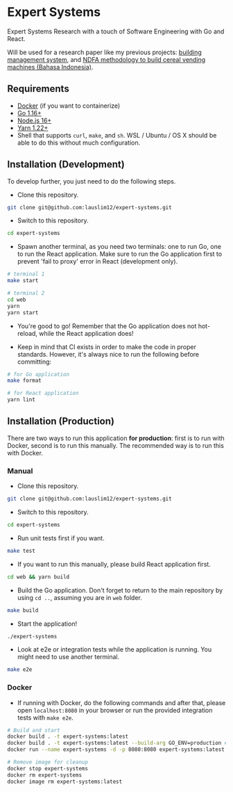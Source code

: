 # Expert Systems

Expert Systems Research with a touch of Software Engineering with Go and React.

Will be used for a research paper like my previous projects: [building management system](https://github.com/lauslim12/Asuna), and [NDFA methodology to build cereal vending machines (Bahasa Indonesia)](http://proceeding.unindra.ac.id/index.php/simponi/article/view/375).

## Requirements

- [Docker](https://www.docker.com/) (if you want to containerize)
- [Go 1.16+](https://golang.org/)
- [Node.js 16+](https://nodejs.org/en/)
- [Yarn 1.22+](https://yarnpkg.com/)
- Shell that supports `curl`, `make`, and `sh`. WSL / Ubuntu / OS X should be able to do this without much configuration.

## Installation (Development)

To develop further, you just need to do the following steps.

- Clone this repository.

```bash
git clone git@github.com:lauslim12/expert-systems.git
```

- Switch to this repository.

```bash
cd expert-systems
```

- Spawn another terminal, as you need two terminals: one to run Go, one to run the React application. Make sure to run the Go application first to prevent 'fail to proxy' error in React (development only).

```bash
# terminal 1
make start

# terminal 2
cd web
yarn
yarn start
```

- You're good to go! Remember that the Go application does not hot-reload, while the React application does!

- Keep in mind that CI exists in order to make the code in proper standards. However, it's always nice to run the following before committing:

```bash
# for Go application
make format

# for React application
yarn lint
```

## Installation (Production)

There are two ways to run this application **for production**: first is to run with Docker, second is to run this manually. The recommended way is to run this with Docker.

### Manual

- Clone this repository.

```bash
git clone git@github.com:lauslim12/expert-systems.git
```

- Switch to this repository.

```bash
cd expert-systems
```

- Run unit tests first if you want.

```bash
make test
```

- If you want to run this manually, please build React application first.

```bash
cd web && yarn build
```

- Build the Go application. Don't forget to return to the main repository by using `cd ..`, assuming you are in `web` folder.

```bash
make build
```

- Start the application!

```bash
./expert-systems
```

- Look at e2e or integration tests while the application is running. You might need to use another terminal.

```bash
make e2e
```

### Docker

- If running with Docker, do the following commands and after that, please open `localhost:8080` in your browser or run the provided integration tests with `make e2e`.

```bash
# Build and start
docker build . -t expert-systems:latest
docker build . -t expert-systems:latest --build-arg GO_ENV=production # if you want HTTPS with 'X-Forwarded-Proto' header, some services like Heroku use this for HTTPS
docker run --name expert-systems -d -p 8080:8080 expert-systems:latest

# Remove image for cleanup
docker stop expert-systems
docker rm expert-systems
docker image rm expert-systems:latest
```
